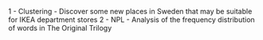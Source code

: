 1 -  Clustering - Discover some new places in Sweden that may be suitable for IKEA department stores
2 - NPL - Analysis of the frequency distribution of words in The Original Trilogy
